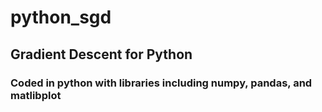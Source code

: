 # python_sgd
## Gradient Descent for Python
### Coded in python with libraries including numpy, pandas, and matlibplot

